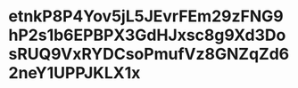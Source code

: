 # etnkP8P4Yov5jL5JEvrFEm29zFNG9hP2s1b6EPBPX3GdHJxsc8g9Xd3DosRUQ9VxRYDCsoPmufVz8GNZqZd62neY1UPPJKLX1x